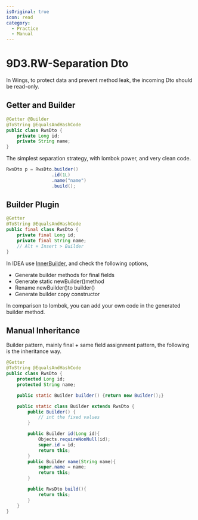 ```yaml
---
isOriginal: true
icon: read
category:
  - Practice
  - Manual
---
```


# 9D3.RW-Separation Dto

In Wings, to protect data and prevent method leak, the incoming Dto should be read-only.

## Getter and Builder

```java
@Getter @Builder
@ToString @EqualsAndHashCode
public class RwsDto {
    private Long id;
    private String name;
}
```

The simplest separation strategy, with lombok power, and very clean code.

```java
RwsDto p = RwsDto.builder()
                 .id(1L)
                 .name("name")
                 .build();
```

## Builder Plugin

```java
@Getter
@ToString @EqualsAndHashCode
public final class RwsDto {
    private final Long id;
    private final String name;
    // Alt + Insert > Builder
}
```

In IDEA use [InnerBuilder](https://plugins.jetbrains.com/plugin/7354-innerbuilder), and check the following options,

* Generate builder methods for final fields
* Generate static newBuilder()method
* Rename newBuilder()to builder()
* Generate builder copy constructor

In comparison to lombok, you can add your own code in the generated builder method.

## Manual Inheritance

Builder pattern, mainly final + same field assignment pattern, the following is the inheritance way.

```java
@Getter
@ToString @EqualsAndHashCode
public class RwsDto {
    protected Long id;
    protected String name;

    public static Builder builder() {return new Builder();}

    public static class Builder extends RwsDto {
        public Builder() {
            // int the fixed values
        }

        public Builder id(Long id){
            Objects.requireNonNull(id);
            super.id = id;
            return this;
        }
        public Builder name(String name){
            super.name = name;
            return this;
        }

        public RwsDto build(){
            return this;
        }
    }
}
```
